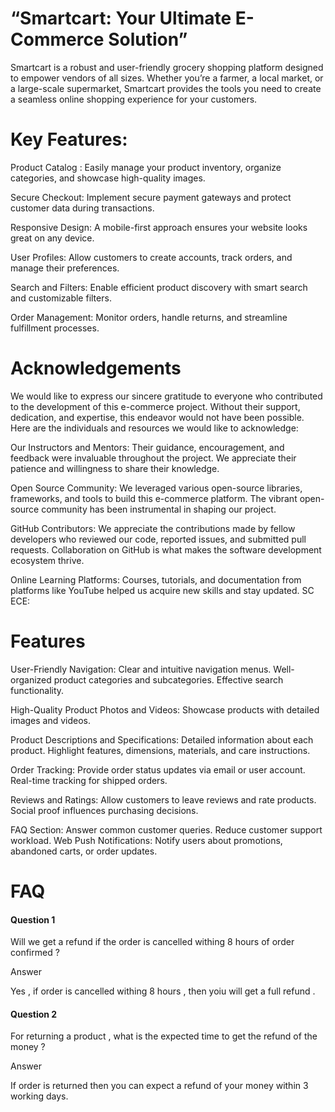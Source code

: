 
# “Smartcart: Your Ultimate E-Commerce Solution”

Smartcart is a robust and user-friendly grocery shopping platform designed to empower vendors of all sizes. Whether you’re a farmer, a local market, or a large-scale supermarket, Smartcart provides the tools you need to create a seamless online shopping experience for your customers.

# Key Features:

 Product Catalog  : Easily manage your product inventory, organize categories, and showcase high-quality images.

Secure Checkout: Implement secure payment gateways and protect customer data during transactions.

Responsive Design: A mobile-first approach ensures your website looks great on any device.

User Profiles: Allow customers to create accounts, track orders, and manage their preferences.

Search and Filters: Enable efficient product discovery with smart search and customizable filters.

Order Management: Monitor orders, handle returns, and streamline fulfillment processes.

# Acknowledgements

We would like to express our sincere gratitude to everyone who contributed to the development of this e-commerce project. Without their support, dedication, and expertise, this endeavor would not have been possible. Here are the individuals and resources we would like to acknowledge:

Our Instructors and Mentors:
Their guidance, encouragement, and feedback were invaluable throughout the project. We appreciate their patience and willingness to share their knowledge.

Open Source Community:
We leveraged various open-source libraries, frameworks, and tools to build this e-commerce platform. The vibrant open-source community has been instrumental in shaping our project.

GitHub Contributors:
We appreciate the contributions made by fellow developers who reviewed our code, reported issues, and submitted pull requests. Collaboration on GitHub is what makes the software development ecosystem thrive.

Online Learning Platforms:
Courses, tutorials, and documentation from platforms like YouTube helped us acquire new skills and stay updated.
SC ECE:

# Features

User-Friendly Navigation:
Clear and intuitive navigation menus.
Well-organized product categories and subcategories.
Effective search functionality.

High-Quality Product Photos and Videos:
Showcase products with detailed images and videos.

Product Descriptions and Specifications:
Detailed information about each product.
Highlight features, dimensions, materials, and care instructions.

Order Tracking:
Provide order status updates via email or user account.
Real-time tracking for shipped orders.

Reviews and Ratings:
Allow customers to leave reviews and rate products.
Social proof influences purchasing decisions.

FAQ Section:
Answer common customer queries.
Reduce customer support workload.
Web Push Notifications:
Notify users about promotions, abandoned carts, or order updates.





# FAQ

#### Question 1
Will we get a refund if the order is cancelled withing 8 hours of order confirmed ?

 Answer

Yes , if order is cancelled withing 8 hours , then yoiu will get a full refund .


#### Question 2
For returning a product , what is the expected time to get the refund of the money ?

Answer 

If order is returned then you can expect a refund of your money within 3 working days. 

